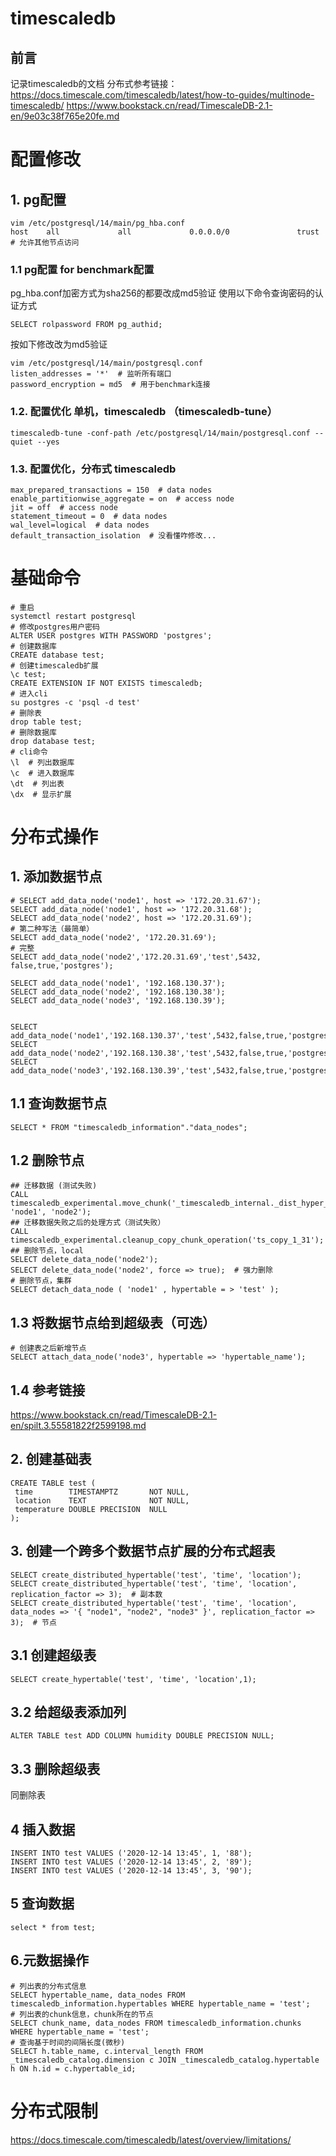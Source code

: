 # timescaledb
## 前言
记录timescaledb的文档
分布式参考链接：
https://docs.timescale.com/timescaledb/latest/how-to-guides/multinode-timescaledb/
https://www.bookstack.cn/read/TimescaleDB-2.1-en/9e03c38f765e20fe.md

# 配置修改
## 1. pg配置
```
vim /etc/postgresql/14/main/pg_hba.conf 
host    all             all             0.0.0.0/0               trust  # 允许其他节点访问
```
### 1.1 pg配置 for benchmark配置
pg_hba.conf加密方式为sha256的都要改成md5验证
使用以下命令查询密码的认证方式
```
SELECT rolpassword FROM pg_authid;
```
按如下修改改为md5验证
```
vim /etc/postgresql/14/main/postgresql.conf 
listen_addresses = '*'  # 监听所有端口
password_encryption = md5  # 用于benchmark连接
```
### 1.2. 配置优化 单机，timescaledb （timescaledb-tune）
```
timescaledb-tune -conf-path /etc/postgresql/14/main/postgresql.conf --quiet --yes
```
### 1.3. 配置优化，分布式 timescaledb
```
max_prepared_transactions = 150  # data nodes
enable_partitionwise_aggregate = on  # access node
jit = off  # access node
statement_timeout = 0  # data nodes
wal_level=logical  # data nodes
default_transaction_isolation  # 没看懂咋修改...
```
# 基础命令
```
# 重启
systemctl restart postgresql
# 修改postgres用户密码
ALTER USER postgres WITH PASSWORD 'postgres';
# 创建数据库
CREATE database test;
# 创建timescaledb扩展
\c test;
CREATE EXTENSION IF NOT EXISTS timescaledb;
# 进入cli
su postgres -c 'psql -d test'
# 删除表
drop table test;
# 删除数据库
drop database test;
# cli命令
\l  # 列出数据库
\c  # 进入数据库
\dt  # 列出表
\dx  # 显示扩展
```

# 分布式操作
## 1. 添加数据节点
```
# SELECT add_data_node('node1', host => '172.20.31.67');
SELECT add_data_node('node1', host => '172.20.31.68');
SELECT add_data_node('node2', host => '172.20.31.69');
# 第二种写法（最简单）
SELECT add_data_node('node2', '172.20.31.69');
# 完整
SELECT add_data_node('node2','172.20.31.69','test',5432,	false,true,'postgres');

SELECT add_data_node('node1', '192.168.130.37');
SELECT add_data_node('node2', '192.168.130.38');
SELECT add_data_node('node3', '192.168.130.39');


SELECT add_data_node('node1','192.168.130.37','test',5432,false,true,'postgres');
SELECT add_data_node('node2','192.168.130.38','test',5432,false,true,'postgres');
SELECT add_data_node('node3','192.168.130.39','test',5432,false,true,'postgres');
```
## 1.1 查询数据节点
```
SELECT * FROM "timescaledb_information"."data_nodes";
```
## 1.2 删除节点
```
## 迁移数据 (测试失败)
CALL timescaledb_experimental.move_chunk('_timescaledb_internal._dist_hyper_1_1_chunk', 'node1', 'node2');
## 迁移数据失败之后的处理方式（测试失败）
CALL timescaledb_experimental.cleanup_copy_chunk_operation('ts_copy_1_31');
## 删除节点，local
SELECT delete_data_node('node2');
SELECT delete_data_node('node2', force => true);  # 强力删除
# 删除节点，集群
SELECT detach_data_node ( 'node1' , hypertable = > 'test' ); 
```
## 1.3 将数据节点给到超级表（可选）
```
# 创建表之后新增节点
SELECT attach_data_node('node3', hypertable => 'hypertable_name');
```
## 1.4 参考链接
https://www.bookstack.cn/read/TimescaleDB-2.1-en/spilt.3.55581822f2599198.md
## 2. 创建基础表
```
CREATE TABLE test (
 time        TIMESTAMPTZ       NOT NULL,
 location    TEXT              NOT NULL,
 temperature DOUBLE PRECISION  NULL
);
```

## 3. 创建一个跨多个数据节点扩展的分布式超表
```
SELECT create_distributed_hypertable('test', 'time', 'location');
SELECT create_distributed_hypertable('test', 'time', 'location', replication_factor => 3);  # 副本数
SELECT create_distributed_hypertable('test', 'time', 'location', data_nodes => '{ "node1", "node2", "node3" }', replication_factor => 3);  # 节点
```
## 3.1 创建超级表
```
SELECT create_hypertable('test', 'time', 'location',1);
```
## 3.2 给超级表添加列
```
ALTER TABLE test ADD COLUMN humidity DOUBLE PRECISION NULL;
```
## 3.3 删除超级表
同删除表

## 4 插入数据
```
INSERT INTO test VALUES ('2020-12-14 13:45', 1, '88');
INSERT INTO test VALUES ('2020-12-14 13:45', 2, '89');
INSERT INTO test VALUES ('2020-12-14 13:45', 3, '90');
```

## 5 查询数据
```
select * from test;
```

## 6.元数据操作
```
# 列出表的分布式信息
SELECT hypertable_name, data_nodes FROM timescaledb_information.hypertables WHERE hypertable_name = 'test';
# 列出表的chunk信息，chunk所在的节点
SELECT chunk_name, data_nodes FROM timescaledb_information.chunks WHERE hypertable_name = 'test';
# 查询基于时间的间隔长度(微秒)
SELECT h.table_name, c.interval_length FROM _timescaledb_catalog.dimension c JOIN _timescaledb_catalog.hypertable h ON h.id = c.hypertable_id;
```

# 分布式限制
https://docs.timescale.com/timescaledb/latest/overview/limitations/



